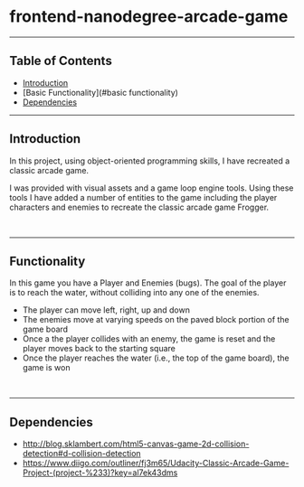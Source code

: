 # frontend-nanodegree-arcade-game
<hr>

## Table of Contents

* [Introduction](#introduction)
* [Basic Functionality](#basic functionality)
* [Dependencies](#dependencies)
<hr>

## Introduction
In this project, using object-oriented programming skills, I have recreated a classic arcade game.

I was provided with visual assets and a game loop engine tools. Using these tools I have added a number of entities to the game including the player characters and enemies to recreate the classic arcade game Frogger.

<br>
<hr>

## Functionality

In this game you have a Player and Enemies (bugs). The goal of the player is to reach the water, without colliding into any one of the enemies.

* The player can move left, right, up and down
* The enemies move at varying speeds on the paved block portion of the game board
* Once a the player collides with an enemy, the game is reset and the player moves back to the starting square
* Once the player reaches the water (i.e., the top of the game board), the game is won

<br>
<hr>

## Dependencies

* http://blog.sklambert.com/html5-canvas-game-2d-collision-detection#d-collision-detection
* https://www.diigo.com/outliner/fj3m65/Udacity-Classic-Arcade-Game-Project-(project-%233)?key=al7ek43dms

